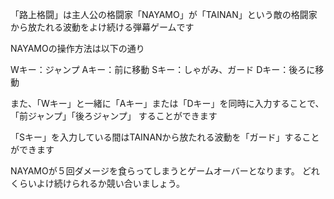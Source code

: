「路上格闘」は主人公の格闘家「NAYAMO」が「TAINAN」という敵の格闘家から放たれる波動をよけ続ける弾幕ゲームです

NAYAMOの操作方法は以下の通り

Wキー：ジャンプ
Aキー：前に移動
Sキー：しゃがみ、ガード
Dキー：後ろに移動

また、「Wキー」と一緒に「Aキー」または「Dキー」を同時に入力することで、「前ジャンプ」「後ろジャンプ」
することができます

「Sキー」を入力している間はTAINANから放たれる波動を「ガード」することができます

NAYAMOが５回ダメージを食らってしまうとゲームオーバーとなります。
どれくらいよけ続けられるか競い合いましょう。

